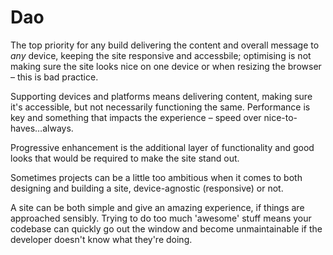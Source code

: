 # Dao

The top priority for any build delivering the content and overall message to *any* device, keeping the site responsive and accessbile; optimising is not making sure the site looks nice on one device or when resizing the browser – this is bad practice.

Supporting devices and platforms means delivering content, making sure it's accessible, but not necessarily functioning the same. Performance is key and something that impacts the experience – speed over nice-to-haves…always.

Progressive enhancement is the additional layer of functionality and good looks that would be required to make the site stand out.

Sometimes projects can be a little too ambitious when it comes to both designing and building a site, device-agnostic (responsive) or not.

A site can be both simple and give an amazing experience, if things are approached sensibly. Trying to do too much 'awesome' stuff means your codebase can quickly go out the window and become unmaintainable if the developer doesn't know what they're doing.
